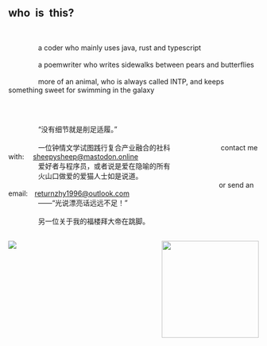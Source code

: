 ## who&ensp;is&ensp;this?

<br>

&emsp;&emsp;&emsp;&emsp; a coder who mainly uses java, rust and typescript
<br><br>
&emsp;&emsp;&emsp;&emsp; a poemwriter who writes sidewalks between pears and butterflies
<br><br>
&emsp;&emsp;&emsp;&emsp; more of an animal, who is always called INTP, and keeps something sweet for swimming in the galaxy

##

<br>

&emsp;&emsp;&emsp;&emsp; “没有细节就是削足适履。”
<br>
<br>&emsp;&emsp;&emsp;&emsp; 一位钟情文学试图践行复合产业融合的社科&emsp;&emsp;&emsp;&emsp;&emsp;&emsp;&emsp; contact me with: &emsp;[sheepysheep@mastodon.online]()
<br>&emsp;&emsp;&emsp;&emsp; 爱好者与程序员，或者说是爱在隐喻的所有
<br>&emsp;&emsp;&emsp;&emsp; 火山口做爱的爱猫人士如是说道。
<br>&emsp;&emsp;&emsp;&emsp;&emsp;&emsp;&emsp;&emsp;&emsp;&emsp;&emsp;&emsp;&emsp;&emsp;&emsp;&emsp;&emsp;&emsp;&emsp;&emsp;&emsp;&emsp;&emsp;&emsp;&emsp;&emsp;&emsp;&emsp;&emsp;&emsp; or send an email:&emsp;returnzhy1996@outlook.com
<br>&emsp;&emsp;&emsp;&emsp; ——“光说漂亮话远远不足！”
<br>
<br>&emsp;&emsp;&emsp;&emsp; 另一位关于我的福楼拜大帝在跳脚。
<br>

##

<p>
  <a href="https://github.com/sheepzh">
    <picture>
      <source media="(prefers-color-scheme: dark)" srcset="https://github-readme-stats.vercel.app/api?username=sheepzh&show_icons=true&theme=rose_pine&count_private=false" />
      <img align="left" src="https://github-readme-stats.vercel.app/api?username=sheepzh&show_icons=true&theme=swift&count_private=false" />
    </picture>
  </a>
  <a href="https://github.com/sheepzh">
    <picture>
      <source media="(prefers-color-scheme: dark)" srcset="https://github-readme-stats.vercel.app/api/top-langs/?username=sheepzh&layout=compact&theme=rose_pine&hide=jupyter%20notebook&exclude_repo=poetry" />
      <img height="195" align="right" src="https://github-readme-stats.vercel.app/api/top-langs/?username=sheepzh&layout=compact&theme=swift&hide=jupyter%20notebook&exclude_repo=poetry" />
    </picture>
  </a> 
</p>
